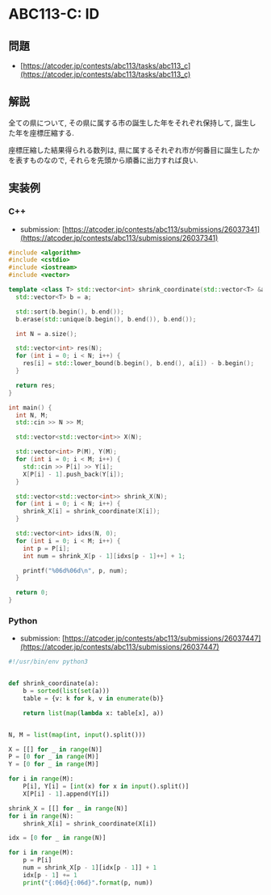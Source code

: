# ABC113-C: ID

## 問題

* [https://atcoder.jp/contests/abc113/tasks/abc113_c](https://atcoder.jp/contests/abc113/tasks/abc113_c)

## 解説

全ての県について, その県に属する市の誕生した年をそれぞれ保持して,
誕生した年を座標圧縮する.

座標圧縮した結果得られる数列は, 県に属するそれぞれ市が何番目に誕生したかを表すものなので,
それらを先頭から順番に出力すれば良い.

## 実装例

### C++

* submission: [https://atcoder.jp/contests/abc113/submissions/26037341](https://atcoder.jp/contests/abc113/submissions/26037341)

```cpp
#include <algorithm>
#include <cstdio>
#include <iostream>
#include <vector>

template <class T> std::vector<int> shrink_coordinate(std::vector<T> &a) {
  std::vector<T> b = a;

  std::sort(b.begin(), b.end());
  b.erase(std::unique(b.begin(), b.end()), b.end());

  int N = a.size();

  std::vector<int> res(N);
  for (int i = 0; i < N; i++) {
    res[i] = std::lower_bound(b.begin(), b.end(), a[i]) - b.begin();
  }

  return res;
}

int main() {
  int N, M;
  std::cin >> N >> M;

  std::vector<std::vector<int>> X(N);

  std::vector<int> P(M), Y(M);
  for (int i = 0; i < M; i++) {
    std::cin >> P[i] >> Y[i];
    X[P[i] - 1].push_back(Y[i]);
  }

  std::vector<std::vector<int>> shrink_X(N);
  for (int i = 0; i < N; i++) {
    shrink_X[i] = shrink_coordinate(X[i]);
  }

  std::vector<int> idxs(N, 0);
  for (int i = 0; i < M; i++) {
    int p = P[i];
    int num = shrink_X[p - 1][idxs[p - 1]++] + 1;

    printf("%06d%06d\n", p, num);
  }

  return 0;
}
```

### Python

* submission: [https://atcoder.jp/contests/abc113/submissions/26037447](https://atcoder.jp/contests/abc113/submissions/26037447)

```python
#!/usr/bin/env python3


def shrink_coordinate(a):
    b = sorted(list(set(a)))
    table = {v: k for k, v in enumerate(b)}

    return list(map(lambda x: table[x], a))


N, M = list(map(int, input().split()))

X = [[] for _ in range(N)]
P = [0 for _ in range(M)]
Y = [0 for _ in range(M)]

for i in range(M):
    P[i], Y[i] = [int(x) for x in input().split()]
    X[P[i] - 1].append(Y[i])

shrink_X = [[] for _ in range(N)]
for i in range(N):
    shrink_X[i] = shrink_coordinate(X[i])

idx = [0 for _ in range(N)]

for i in range(M):
    p = P[i]
    num = shrink_X[p - 1][idx[p - 1]] + 1
    idx[p - 1] += 1
    print("{:06d}{:06d}".format(p, num))
```

